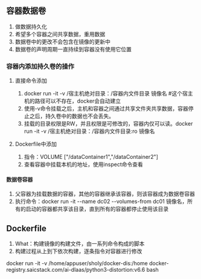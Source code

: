 ## 容器数据卷

1. 做数据持久化
2. 希望多个容器之间共享数据，重用数据
3. 数据卷中的更改不会包含在镜像的更新中
4. 数据卷的声明周期一直持续到容器没有使用它位置

### 容器内添加持久卷的操作

1. 直接命令添加
   1. docker run -it -v /宿主机绝对目录：/容器内文件目录 镜像名 #这个宿主机的路径可以不存在，docker会自动建立
   2. 使用-v命令挂载之后，主机和容器之间通过共享文件夹共享数据，容器停止之后，持久卷中的数据也不会丢失。
   3. 挂载的目录权限是RW，并且权限是可修改的，容器内仅可以读。docker run -it -v /宿主机绝对目录：/容器内文件目录:ro 镜像名
   
2. Dockerfile中添加
   1. 指令：VOLUME ["/dataContainer1","/dataContainer2"]
   2. 查看容器中挂载本机的地址，使用inspect命令查看

#### 数据卷容器

1. 父容器为挂载数据的容器，其他的容器继承该容器，则该容器成为数据卷容器
2. 执行命令：docker run -it --name dc02 --volumes-from dc01 镜像名，所有的启动的容器都共享该目录，直到所有的容器都停止使用该目录


## Dockerfile

1. What：构建镜像的构建文件，由一系列命令构成的脚本
2. 构建过程从上到下依次构建，逐条指令对容器进行修改

docker run -it -v /home/appuser/sholy/docker-dis:/home  docker-registry.saicstack.com/ai-dlaas/python3-distortion:v6.6 bash 